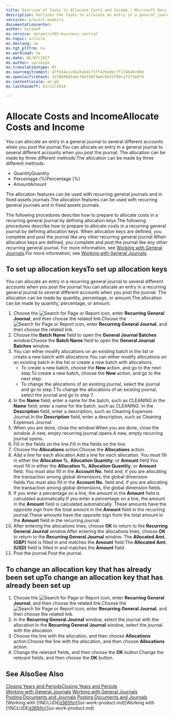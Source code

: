 ```yaml
---
title: Overview of Tasks to Allocate Costs and Income | Microsoft Docs
description: Outlines the tasks to allocate an entry in a general journal to several different accounts when you post the journal.
services: project-madeira
documentationcenter: 
author: SorenGP
ms.service: dynamics365-business-central
ms.topic: article
ms.devlang: na
ms.tgt_pltfrm: na
ms.workload: na
ms.date: 06/07/2017
ms.author: sgroespe
ms.translationtype: HT
ms.sourcegitcommit: d7fb34e1c9428a64c71ff47be8bcff174649c00d
ms.openlocfilehash: 31f8d40d5a8cf8d190f4a6cb655f09ca72f3e070
ms.contentlocale: en-gb
ms.lasthandoff: 03/22/2018

---
```

# <a name="allocate-costs-and-income"></a><span data-ttu-id="68588-103">Allocate Costs and Income</span><span class="sxs-lookup"><span data-stu-id="68588-103">Allocate Costs and Income</span></span>
<span data-ttu-id="68588-104">You can allocate an entry in a general journal to several different accounts when you post the journal.</span><span class="sxs-lookup"><span data-stu-id="68588-104">You can allocate an entry in a general journal to several different accounts when you post the journal.</span></span> <span data-ttu-id="68588-105">The allocation can be made by three different methods:</span><span class="sxs-lookup"><span data-stu-id="68588-105">The allocation can be made by three different methods:</span></span>

* <span data-ttu-id="68588-106">Quantity</span><span class="sxs-lookup"><span data-stu-id="68588-106">Quantity</span></span>
* <span data-ttu-id="68588-107">Percentage (%)</span><span class="sxs-lookup"><span data-stu-id="68588-107">Percentage (%)</span></span>
* <span data-ttu-id="68588-108">Amount</span><span class="sxs-lookup"><span data-stu-id="68588-108">Amount</span></span>

<span data-ttu-id="68588-109">The allocation features can be used with recurring general journals and in fixed assets journals.</span><span class="sxs-lookup"><span data-stu-id="68588-109">The allocation features can be used with recurring general journals and in fixed assets journals.</span></span>
<!--You can also distribute the cost or revenue of a line to an intercompany partner when you post a sales or purchase document. When you post the document, a line will be posted in your general journal, and a corresponding line will be created in the intercompany outbox.-->

<span data-ttu-id="68588-110">The following procedures describe how to prepare to allocate costs in a recurring general journal by defining allocation keys.</span><span class="sxs-lookup"><span data-stu-id="68588-110">The following procedures describe how to prepare to allocate costs in a recurring general journal by defining allocation keys.</span></span> <span data-ttu-id="68588-111">When allocation keys are defined, you complete and post the journal like any other recurring general journal.</span><span class="sxs-lookup"><span data-stu-id="68588-111">When allocation keys are defined, you complete and post the journal like any other recurring general journal.</span></span> <span data-ttu-id="68588-112">For more information, see [Working with General Journals](ui-work-general-journals.md).</span><span class="sxs-lookup"><span data-stu-id="68588-112">For more information, see [Working with General Journals](ui-work-general-journals.md).</span></span>

## <a name="to-set-up-allocation-keys"></a><span data-ttu-id="68588-113">To set up allocation keys</span><span class="sxs-lookup"><span data-stu-id="68588-113">To set up allocation keys</span></span>
<span data-ttu-id="68588-114">You can allocate an entry in a recurring general journal to several different accounts when you post the journal.</span><span class="sxs-lookup"><span data-stu-id="68588-114">You can allocate an entry in a recurring general journal to several different accounts when you post the journal.</span></span> <span data-ttu-id="68588-115">The allocation can be made by quantity, percentage, or amount.</span><span class="sxs-lookup"><span data-stu-id="68588-115">The allocation can be made by quantity, percentage, or amount.</span></span>
1. <span data-ttu-id="68588-116">Choose the ![Search for Page or Report](media/ui-search/search_small.png "Search for Page or Report icon") icon, enter **Recurring General Journal**, and then choose the related link.</span><span class="sxs-lookup"><span data-stu-id="68588-116">Choose the ![Search for Page or Report](media/ui-search/search_small.png "Search for Page or Report icon") icon, enter **Recurring General Journal**, and then choose the related link.</span></span>
2. <span data-ttu-id="68588-117">Choose the **Batch Name** field to open the **General Journal Batches** window.</span><span class="sxs-lookup"><span data-stu-id="68588-117">Choose the **Batch Name** field to open the **General Journal Batches** window.</span></span>
3. <span data-ttu-id="68588-118">You can either modify allocations on an existing batch in the list or create a new batch with allocations.</span><span class="sxs-lookup"><span data-stu-id="68588-118">You can either modify allocations on an existing batch in the list or create a new batch with allocations.</span></span>
   * <span data-ttu-id="68588-119">To create a new batch, choose the **New** action, and go to the next step.</span><span class="sxs-lookup"><span data-stu-id="68588-119">To create a new batch, choose the **New** action, and go to the next step.</span></span>
   * <span data-ttu-id="68588-120">To change the allocations of an existing journal, select the journal and go to step 7.</span><span class="sxs-lookup"><span data-stu-id="68588-120">To change the allocations of an existing journal, select the journal and go to step 7.</span></span>    
4. <span data-ttu-id="68588-121">In the **Name** field, enter a name for the batch, such as CLEANING.</span><span class="sxs-lookup"><span data-stu-id="68588-121">In the **Name** field, enter a name for the batch, such as CLEANING.</span></span> <span data-ttu-id="68588-122">In the **Description** field, enter a description, such as Cleaning Expenses Journal.</span><span class="sxs-lookup"><span data-stu-id="68588-122">In the **Description** field, enter a description, such as Cleaning Expenses Journal.</span></span>
5. <span data-ttu-id="68588-123">When you are done, close the window.</span><span class="sxs-lookup"><span data-stu-id="68588-123">When you are done, close the window.</span></span> <span data-ttu-id="68588-124">A new, empty recurring journal opens.</span><span class="sxs-lookup"><span data-stu-id="68588-124">A new, empty recurring journal opens.</span></span>
6. <span data-ttu-id="68588-125">Fill in the fields on the line.</span><span class="sxs-lookup"><span data-stu-id="68588-125">Fill in the fields on the line.</span></span>
7. <span data-ttu-id="68588-126">Choose the **Allocations** action.</span><span class="sxs-lookup"><span data-stu-id="68588-126">Choose the **Allocations** action.</span></span>
8. <span data-ttu-id="68588-127">Add a line for each allocation.</span><span class="sxs-lookup"><span data-stu-id="68588-127">Add a line for each allocation.</span></span> <span data-ttu-id="68588-128">You must fill in either the **Allocation %**, **Allocation Quantity**, or **Amount** field.</span><span class="sxs-lookup"><span data-stu-id="68588-128">You must fill in either the **Allocation %**, **Allocation Quantity**, or **Amount** field.</span></span> <span data-ttu-id="68588-129">You must also fill in the **Account No.** field and, if you are allocating the transaction among global dimensions, the global dimension fields.</span><span class="sxs-lookup"><span data-stu-id="68588-129">You must also fill in the **Account No.** field and, if you are allocating the transaction among global dimensions, the global dimension fields.</span></span>
9. <span data-ttu-id="68588-130">If you enter a percentage on a line, the amount in the **Amount** field is calculated automatically.</span><span class="sxs-lookup"><span data-stu-id="68588-130">If you enter a percentage on a line, the amount in the **Amount** field is calculated automatically.</span></span> <span data-ttu-id="68588-131">These amounts have the opposite sign from the total amount in the **Amount** field in the recurring journal.</span><span class="sxs-lookup"><span data-stu-id="68588-131">These amounts have the opposite sign from the total amount in the **Amount** field in the recurring journal.</span></span>
10. <span data-ttu-id="68588-132">After entering the allocations lines, choose **OK** to return to the **Recurring General Journal** window.</span><span class="sxs-lookup"><span data-stu-id="68588-132">After entering the allocations lines, choose **OK** to return to the **Recurring General Journal** window.</span></span> <span data-ttu-id="68588-133">The **Allocated Amt. (GBP)** field is filled in and matches the **Amount** field.</span><span class="sxs-lookup"><span data-stu-id="68588-133">The **Allocated Amt. (USD)** field is filled in and matches the **Amount** field.</span></span>
11. <span data-ttu-id="68588-134">Post the journal.</span><span class="sxs-lookup"><span data-stu-id="68588-134">Post the journal.</span></span>

## <a name="to-change-an-allocation-key-that-has-already-been-set-up"></a><span data-ttu-id="68588-135">To change an allocation key that has already been set up</span><span class="sxs-lookup"><span data-stu-id="68588-135">To change an allocation key that has already been set up</span></span>
1. <span data-ttu-id="68588-136">Choose the ![Search for Page or Report](media/ui-search/search_small.png "Search for Page or Report icon") icon, enter **Recurring General Journal**, and then choose the related link.</span><span class="sxs-lookup"><span data-stu-id="68588-136">Choose the ![Search for Page or Report](media/ui-search/search_small.png "Search for Page or Report icon") icon, enter **Recurring General Journal**, and then choose the related link.</span></span>
2. <span data-ttu-id="68588-137">In the **Recurring General Journal** window, select the journal with the allocation.</span><span class="sxs-lookup"><span data-stu-id="68588-137">In the **Recurring General Journal** window, select the journal with the allocation.</span></span>
3. <span data-ttu-id="68588-138">Choose the line with the allocation, and then choose **Allocations** action.</span><span class="sxs-lookup"><span data-stu-id="68588-138">Choose the line with the allocation, and then choose **Allocations** action.</span></span>
4. <span data-ttu-id="68588-139">Change the relevant fields, and then choose the **OK** button.</span><span class="sxs-lookup"><span data-stu-id="68588-139">Change the relevant fields, and then choose the **OK** button.</span></span>

## <a name="see-also"></a><span data-ttu-id="68588-140">See Also</span><span class="sxs-lookup"><span data-stu-id="68588-140">See Also</span></span>
[<span data-ttu-id="68588-141">Closing Years and Periods</span><span class="sxs-lookup"><span data-stu-id="68588-141">Closing Years and Periods</span></span>](year-close-years-periods.md)  
<span data-ttu-id="68588-142">[Working with General Journals](ui-work-general-journals.md)  </span><span class="sxs-lookup"><span data-stu-id="68588-142">[Working with General Journals](ui-work-general-journals.md)  </span></span>  
<span data-ttu-id="68588-143">[Posting Documents and Journals](ui-post-documents-journals.md)  </span><span class="sxs-lookup"><span data-stu-id="68588-143">[Posting Documents and Journals](ui-post-documents-journals.md)  </span></span>  
<span data-ttu-id="68588-144">[Working with [!INCLUDE[d365fin](includes/d365fin_md.md)]](ui-work-product.md)</span><span class="sxs-lookup"><span data-stu-id="68588-144">[Working with [!INCLUDE[d365fin](includes/d365fin_md.md)]](ui-work-product.md)</span></span>

